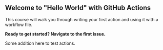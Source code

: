 ## Welcome to "Hello World" with GitHub Actions

This course will walk you through writing your first action and using it with a workflow file. 

**Ready to get started? Navigate to the first issue.**

Some addition here to test actions.
